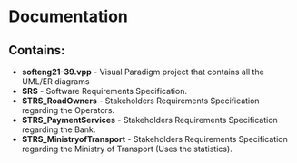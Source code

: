 # Documentation

## Contains:

- __softeng21-39.vpp__ - Visual Paradigm project that contains all the UML/ER diagrams
- __SRS__ - Software Requirements Specification.
- __STRS_RoadOwners__ - Stakeholders Requirements Specification regarding the Operators.
- __STRS_PaymentServices__ - Stakeholders Requirements Specification regarding the Bank.
- __STRS_MinistryofTransport__ - Stakeholders Requirements Specification regarding the Ministry of Transport (Uses the statistics).
